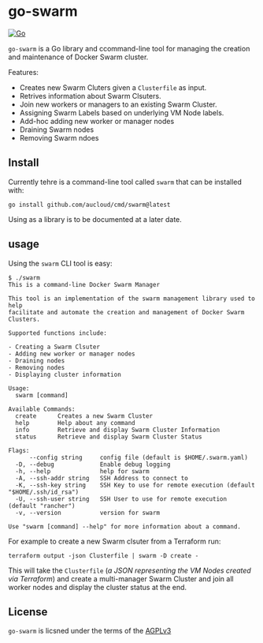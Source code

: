 # go-swarm

[![Go](https://github.com/aucloud/go-swarm/actions/workflows/go.yml/badge.svg)](https://github.com/aucloud/go-swarm/actions/workflows/go.yml)

`go-swarm` is a Go library and ccommand-line tool for managing the creation
and maintenance of Docker Swarm cluster.

Features:

- Creates new Swarm Cluters given a `Clusterfile` as input.
- Retrives information about Swarm Clsuters.
- Join new workers or managers to an existing Swarm Cluster.
- Assigning Swarm Labels based on underlying VM Node labels.
- Add-hoc adding new worker or manager nodes
- Draining Swarm nodes
- Removing Swarm ndoes

## Install

Currently tehre is a command-line tool called `swarm` that can be installed with:

```#!console
go install github.com/aucloud/cmd/swarm@latest
```

Using as a library is to be documented at a later date.

## usage

Using the `swarm` CLI tool is easy:

```#!console
$ ./swarm
This is a command-line Docker Swarm Manager

This tool is an implementation of the swarm management library used to help
facilitate and automate the creation and management of Docker Swarm Clusters.

Supported functions include:

- Creating a Swarm Clsuter
- Adding new worker or manager nodes
- Draining nodes
- Removing nodes
- Displaying cluster information

Usage:
  swarm [command]

Available Commands:
  create      Creates a new Swarm Cluster
  help        Help about any command
  info        Retrieve and display Swarm Cluster Information
  status      Retrieve and display Swarm Cluster Status

Flags:
      --config string     config file (default is $HOME/.swarm.yaml)
  -D, --debug             Enable debug logging
  -h, --help              help for swarm
  -A, --ssh-addr string   SSH Address to connect to
  -K, --ssh-key string    SSH Key to use for remote execution (default "$HOME/.ssh/id_rsa")
  -U, --ssh-user string   SSH User to use for remote execution (default "rancher")
  -v, --version           version for swarm

Use "swarm [command] --help" for more information about a command.
```

For example to create a new Swarm clsuter from a Terraform run:

```#!console
terraform output -json Clusterfile | swarm -D create -
```

This will take the `Clusterfile` (_a JSON representing the VM Nodes created via Terraform_)
and create a multi-manager Swarm Cluster and join all worker nodes and display the
cluster status at the end.


## License

`go-swarm` is licsned under the terms of the [AGPLv3](/LICENSE)